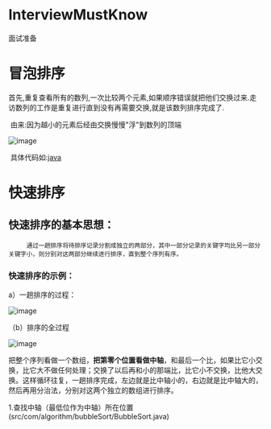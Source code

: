 # InterviewMustKnow
面试准备



# 冒泡排序

​	首先,重复查看所有的数列,一次比较两个元素,如果顺序错误就把他们交换过来.走访数列的工作是重复进行直到没有再需要交换,就是该数列排序完成了.

​	由来:因为越小的元素后经由交换慢慢"浮"到数列的顶端

![image](https://github.com/fightingWhite/InterviewMustKnow/blob/master/image/%E5%86%92%E6%B3%A1%E6%8E%92%E5%BA%8F.png)

​	具体代码如:[java](https://github.com/fightingWhite/InterviewMustKnow/blob/master/src/com/algorithm/bubbleSort/BubbleSort.java)



# **快速排序**

## 快速排序的基本思想：

```
     通过一趟排序将待排序记录分割成独立的两部分，其中一部分记录的关键字均比另一部分关键字小，则分别对这两部分继续进行排序，直到整个序列有序。
```

### 快速排序的示例：

a）一趟排序的过程：

![image](https://github.com/fightingWhite/InterviewMustKnow/blob/master/image/%255CUsers%255Cshizeying%255CAppData%255CRoaming%255CTypora%255Ctypora-user-images%255C1547563256274.png)

（b）排序的全过程

![image](https://github.com/fightingWhite/InterviewMustKnow/blob/master/image/%255CUsers%255Cshizeying%255CAppData%255CRoaming%255CTypora%255Ctypora-user-images%255C1547563422376.png)

把整个序列看做一个数组，**把第零个位置看做中轴**，和最后一个比，如果比它小交换，比它大不做任何处理；交换了以后再和小的那端比，比它小不交换，比他大交换。这样循环往复，一趟排序完成，左边就是比中轴小的，右边就是比中轴大的，然后再用分治法，分别对这两个独立的数组进行排序。

1.查找中轴（最低位作为中轴）所在位置(src/com/algorithm/bubbleSort/BubbleSort.java)